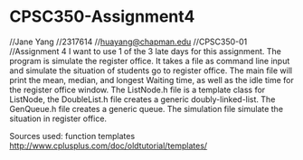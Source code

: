 # CPSC350-Assignment4
//Jane Yang
//2317614
//huayang@chapman.edu
//CPSC350-01
//Assignment 4
I want to use 1 of the 3 late days for this assignment. 
The program is simulate the register office. It takes a file as command line input and simulate the situation of students go to register office. The main file will print the mean, median, and longest Waiting time, as well as the idle time for the register office window. The ListNode.h file is a template class for ListNode, the DoubleList.h file creates a generic doubly-linked-list. The GenQueue.h file creates a generic queue. The simulation file simulate the situation in register office.

Sources used:
function templates
http://www.cplusplus.com/doc/oldtutorial/templates/
